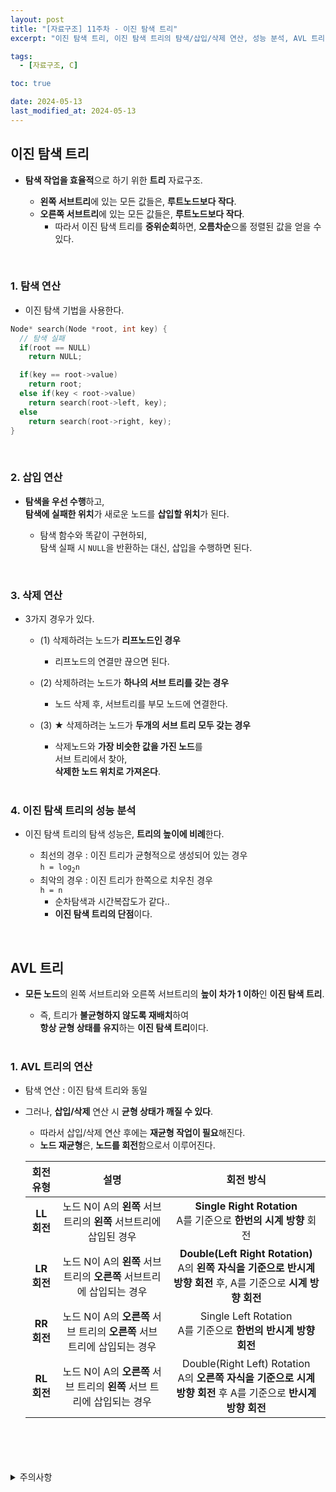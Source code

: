 ```yaml
---
layout: post
title: "[자료구조] 11주차 - 이진 탐색 트리"
excerpt: "이진 탐색 트리, 이진 탐색 트리의 탐색/삽입/삭제 연산, 성능 분석, AVL 트리, AVL 트리의 연산, LL 회전, LR 회전, RR 회전, RL 회전"

tags:
  - [자료구조, C]

toc: true

date: 2024-05-13
last_modified_at: 2024-05-13
---
```

## 이진 탐색 트리
- **탐색 작업을 효율적**으로 하기 위한 **트리** 자료구조.  

  - **왼쪽 서브트리**에 있는 모든 값들은, **루트노드보다 작다**.  
  - **오른쪽 서브트리**에 있는 모든 값들은, **루트노드보다 작다**.
    - 따라서 이진 탐색 트리를 **중위순회**하면, **오름차순**으롤 정렬된 값을 얻을 수 있다.  

<br>

### 1. 탐색 연산
  - 이진 탐색 기법을 사용한다.  

  ```c
  Node* search(Node *root, int key) {
    // 탐색 실패
    if(root == NULL)
      return NULL;

    if(key == root->value)
      return root;
    else if(key < root->value)
      return search(root->left, key);
    else
      return search(root->right, key);
  }
  ```

<br>

### 2. 삽입 연산
- **탐색을 우선 수행**하고,  
**탐색에 실패한 위치**가 새로운 노드를 **삽입할 위치**가 된다.  

  - 탐색 함수와 똑같이 구현하되,  
  탐색 실패 시 `NULL`을 반환하는 대신, 삽입을 수행하면 된다.  

<br>

### 3. 삭제 연산
- 3가지 경우가 있다.
  - (1) 삭제하려는 노드가 **리프노드인 경우**
    - 리프노드의 연결만 끊으면 된다.  

  - (2) 삭제하려는 노드가 **하나의 서브 트리를 갖는 경우**  
    - 노드 삭제 후, 서브트리를 부모 노드에 연결한다.  

  - (3) ★ 삭제하려는 노드가 **두개의 서브 트리 모두 갖는 경우**  
    - 삭제노드와 **가장 비슷한 값을 가진 노드**를  
    서브 트리에서 찾아,  
    **삭제한 노드 위치로 가져온다**.  

    <br>

### 4. 이진 탐색 트리의 성능 분석
- 이진 탐색 트리의 탐색 성능은, **트리의 높이에 비례**한다.  

  - 최선의 경우 : 이진 트리가 균형적으로 생성되어 있는 경우  
  `h = log`<sub>`2`</sub>`n`
  - 최악의 경우 : 이진 트리가 한쪽으로 치우친 경우  
  `h = n`
    - 순차탐색과 시간복잡도가 같다..
    - **이진 탐색 트리의 단점**이다.

<br>

## AVL 트리
- **모든 노드**의 왼쪽 서브트리와 오른쪽 서브트리의 **높이 차가 1 이하**인 **이진 탐색 트리**.  
  - 즉, 트리가 **불균형하지 않도록 재배치**하여  
  **항상 균형 상태를 유지**하는 **이진 탐색 트리**이다.  

  <br>

### 1. AVL 트리의 연산
- 탐색 연산 : 이진 탐색 트리와 동일

- 그러나, **삽입/삭제** 연산 시 **균형 상태가 깨질 수 있다**.  
  - 따라서 삽입/삭제 연산 후에는 **재균형 작업이 필요**해진다.  
  - **노드 재균형**은, **노드를 회전**함으로서 이루어진다.  

  |회전 유형|설명|회전 방식|
  |:---:|:---:|:---:|
  |**LL 회전**|노드 N이 A의 **왼쪽** 서브트리의 **왼쪽** 서브트리에 삽입된 경우|**Single Right Rotation**<br>A를 기준으로 **한번의 시계 방향** 회전|
  |**LR 회전**|노드 N이 A의 **왼쪽** 서브트리의 **오른쪽** 서브트리에 삽입되는 경우|**Double(Left Right Rotation)**<br>A의 **왼쪽 자식을 기준으로 반시계 방향 회전** 후, A를 기준으로 **시계 방향 회전**|
  |**RR 회전**|노드 N이 A의 **오른쪽** 서브 트리의 **오른쪽** 서브 트리에 삽입되는 경우|Single Left Rotation<br>A를 기준으로 **한번의 반시계 방향 회전**|
  |**RL 회전**|노드 N이 A의 **오른쪽** 서브 트리의 **왼쪽** 서브 트리에 삽입되는 경우|Double(Right Left) Rotation<br>A의 **오른쪽 자식을 기준으로 시계 방향 회전** 후 A를 기준으로 **반시계 방향 회전**|

<br>
<br>
<br>
<br>
<details>
<summary>주의사항</summary>
<div markdown="1">

이 포스팅은 강원대학교 이다영 교수님의 자료구조 수업을 들으며 내용을 정리 한 것입니다.  
수업 내용에 대한 저작권은 교수님께 있으니,  
다른 곳으로의 무분별한 내용 복사를 자제해 주세요.

</div>
</details>
